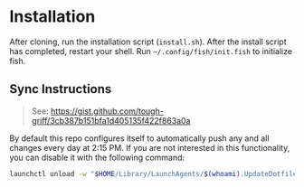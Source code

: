 # Installation

After cloning, run the installation script (`install.sh`). After the install
script has completed, restart your shell. Run `~/.config/fish/init.fish` to
initialize fish.

## Sync Instructions

> See: https://gist.github.com/tough-griff/3cb387b151bfa1d405135f422f863a0a

By default this repo configures itself to automatically push any and all changes
every day at 2:15 PM. If you are not interested in this functionality, you can
disable it with the following command:

```sh
launchctl unload -w "$HOME/Library/LaunchAgents/$(whoami).UpdateDotfiles.plist"
```

